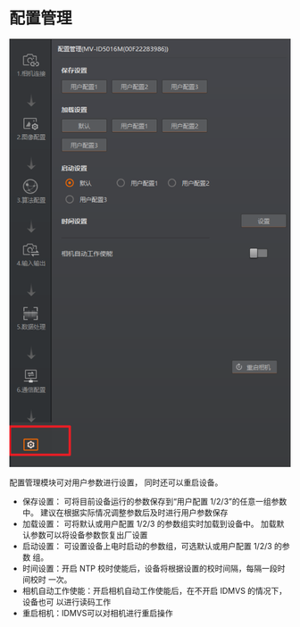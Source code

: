 # 配置管理

![](<.gitbook/assets/image (92).png>)

配置管理模块可对用户参数进行设置， 同时还可以重启设备。

* 保存设置： 可将目前设备运行的参数保存到“用户配置 1/2/3”的任意一组参数中。 建议在根据实际情况调整参数后及时进行用户参数保存
* 加载设置： 可将默认或用户配置 1/2/3 的参数组实时加载到设备中。 加载默认参数可以将设备参数恢复出厂设置
* 启动设置： 可设置设备上电时启动的参数组，可选默认或用户配置 1/2/3 的参数 组。
* 时间设置：开启 NTP 校时使能后，设备将根据设置的校时间隔，每隔一段时间校时 一次。
* 相机自动工作使能：开启相机自动工作使能后，在不开启 IDMVS 的情况下， 设备也可 以进行读码工作
* 重启相机：IDMVS可以对相机进行重启操作
